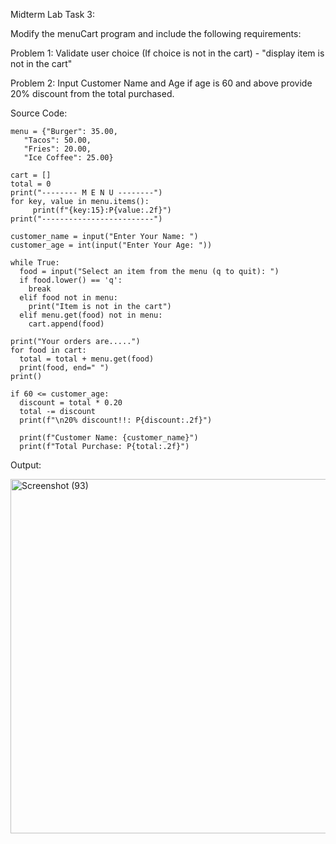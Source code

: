 
Midterm Lab Task 3:

Modify the menuCart program and include the following requirements:

Problem 1: Validate user choice (If choice is not in the cart) - "display item is not in the cart"

Problem 2: Input Customer Name and Age if age is 60 and above provide 20% discount from the total purchased.

Source Code:

    menu = {"Burger": 35.00,
       "Tacos": 50.00,
       "Fries": 20.00,
       "Ice Coffee": 25.00}
       
    cart = []
    total = 0
    print("-------- M E N U --------")
    for key, value in menu.items():
         print(f"{key:15}:P{value:.2f}")
    print("-------------------------")
    
    customer_name = input("Enter Your Name: ")
    customer_age = int(input("Enter Your Age: "))
    
    while True:
      food = input("Select an item from the menu (q to quit): ")
      if food.lower() == 'q':
        break
      elif food not in menu:
        print("Item is not in the cart")
      elif menu.get(food) not in menu:
        cart.append(food)
       
    print("Your orders are.....")
    for food in cart:
      total = total + menu.get(food)
      print(food, end=" ")
    print()
    
    if 60 <= customer_age:
      discount = total * 0.20
      total -= discount
      print(f"\n20% discount!!: P{discount:.2f}")
      
      print(f"Customer Name: {customer_name}")
      print(f"Total Purchase: P{total:.2f}")

Output:

<img width="589" height="567" alt="Screenshot (93)" src="https://github.com/user-attachments/assets/6a6e30bb-a07a-4f9f-9ee3-6af65b12328b" />
